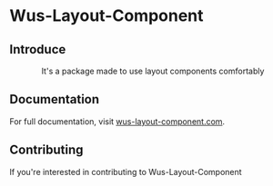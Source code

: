 # Wus-Layout-Component

## Introduce

<p align="center">
It's a package made to use layout components comfortably
</p>

## Documentation

For full documentation, visit [wus-layout-component.com](링크).

## Contributing

If you're interested in contributing to Wus-Layout-Component
